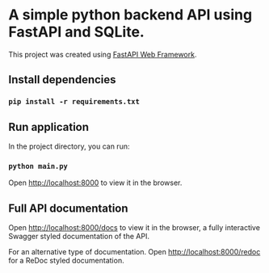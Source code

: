 # A simple python backend API using FastAPI and SQLite.

This project was created using [FastAPI Web Framework](https://github.com/tiangolo/fastapi).
## Install dependencies
### `pip install -r requirements.txt`

## Run application

In the project directory, you can run:
### `python main.py`

Open [http://localhost:8000](http://localhost:8000) to view it in the browser.

## Full API documentation
Open [http://localhost:8000/docs](http://localhost:8000/docs) to view it in the browser, a fully interactive Swagger styled documentation of the API.

For an alternative type of documentation. 
Open [http://localhost:8000/redoc](http://localhost:8000/redoc) for a ReDoc styled documentation.
